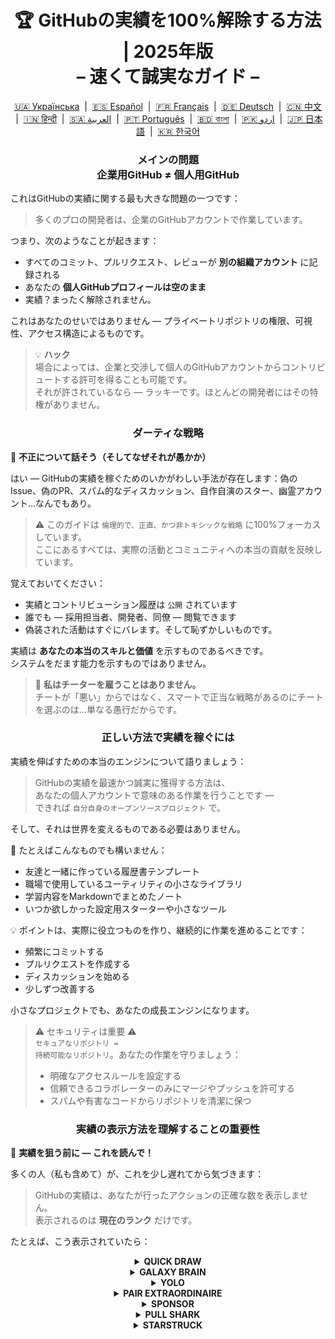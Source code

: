 <h1 align="center">
   🏆 GitHubの実績を100%解除する方法 | 2025年版<br/>
   – 速くて誠実なガイド –
</h1>

<div align="center">
  <a href="README_UA.md">🇺🇦 Українська</a> &nbsp;|&nbsp;
  <a href="README_ES.md">🇪🇸 Español</a> &nbsp;|&nbsp;
  <a href="README_FR.md">🇫🇷 Français</a> &nbsp;|&nbsp;
  <a href="README_DE.md">🇩🇪 Deutsch</a> &nbsp;|&nbsp;
  <a href="README_ZH.md">🇨🇳 中文</a> &nbsp;|&nbsp;
  <a href="README_HI.md">🇮🇳 हिन्दी</a> &nbsp;|&nbsp;
  <a href="README_AR.md">🇸🇦 العربية</a> &nbsp;|&nbsp;
  <a href="README_PT.md">🇵🇹 Português</a> &nbsp;|&nbsp;
  <a href="README_BN.md">🇧🇩 বাংলা</a> &nbsp;|&nbsp;
  <a href="README_UR.md">🇵🇰 اردو</a> &nbsp;|&nbsp;
  <a href="README_JP.md">🇯🇵 日本語</a> &nbsp;|&nbsp;
  <a href="README_KO.md">🇰🇷 한국어</a>
</div>

<h3 align="center">
   メインの問題<br/>
   企業用GitHub ≠ 個人用GitHub
</h3>

これはGitHubの実績に関する最も大きな問題の一つです：

> 多くのプロの開発者は、企業のGitHubアカウントで作業しています。

つまり、次のようなことが起きます：
- すべてのコミット、プルリクエスト、レビューが **別の組織アカウント** に記録される
- あなたの **個人GitHubプロフィールは空のまま**
- 実績？まったく解除されません。

これはあなたのせいではありません — プライベートリポジトリの権限、可視性、アクセス構造によるものです。

> 💡 **ハック**  
> 場合によっては、企業と交渉して個人のGitHubアカウントからコントリビュートする許可を得ることも可能です。  
> それが許されているなら — ラッキーです。ほとんどの開発者にはその特権がありません。

<h3 align="center">ダーティな戦略</h3>

🚫 <b>不正について話そう（そしてなぜそれが愚かか）</b>

はい — GitHubの実績を稼ぐためのいかがわしい手法が存在します：偽のIssue、偽のPR、スパム的なディスカッション、自作自演のスター、幽霊アカウント…なんでもあり。

> ⚠️ このガイドは <code>倫理的で、正直、かつ非トキシックな戦略</code> に100%フォーカスしています。  
> ここにあるすべては、実際の活動とコミュニティへの本当の貢献を反映しています。

覚えておいてください：
- 実績とコントリビューション履歴は <code>公開</code> されています
- 誰でも — 採用担当者、開発者、同僚 — 閲覧できます
- 偽装された活動はすぐにバレます。そして恥ずかしいものです。

実績は <strong>あなたの本当のスキルと価値</strong> を示すものであるべきです。  
システムをだます能力を示すものではありません。

> 💬 <strong>私はチーターを雇うことはありません。</strong><br>
> チートが「悪い」からではなく、スマートで正当な戦略があるのにチートを選ぶのは…単なる愚行だからです。

<h3 align="center">正しい方法で実績を稼ぐには</h3>

実績を伸ばすための本当のエンジンについて語りましょう：

> GitHubの実績を最速かつ誠実に獲得する方法は、  
> あなたの個人アカウントで意味のある作業を行うことです —  
> できれば <code>自分自身のオープンソースプロジェクト</code> で。

そして、それは世界を変えるものである必要はありません。

🎯 たとえばこんなものでも構いません：
- 友達と一緒に作っている履歴書テンプレート
- 職場で使用しているユーティリティの小さなライブラリ
- 学習内容をMarkdownでまとめたノート
- いつか欲しかった設定用スターターや小さなツール

💡 ポイントは、実際に役立つものを作り、継続的に作業を進めることです：
* 頻繁にコミットする
* プルリクエストを作成する
* ディスカッションを始める
* 少しずつ改善する

小さなプロジェクトでも、あなたの成長エンジンになります。

> ⚠️ セキュリティは重要 ⚠️  
> <code>セキュアなリポジトリ = 持続可能なリポジトリ</code>。あなたの作業を守りましょう：
> * 明確なアクセスルールを設定する
> * 信頼できるコラボレーターのみにマージやプッシュを許可する
> * スパムや有害なコードからリポジトリを清潔に保つ

<h3 align="center">実績の表示方法を理解することの重要性</h3>

🧠 <b>実績を狙う前に — これを読んで！</b>

多くの人（私も含めて）が、これを少し遅れてから気づきます：

> GitHubの実績は、あなたが行ったアクションの正確な数を表示しません。  
> 表示されるのは <strong>現在のランク</strong> だけです。

たとえば、こう表示されていたら：

<details>
    <summary align="center"><b>QUICK DRAW</b></summary>
<blockquote>IssueまたはPRを作成してから5分以内にクローズする。</blockquote>
<div align="center">
    <img src="../badges/quick-draw.png" alt="QuickDraw" width="140">
</div>

正直に言うと — これは実績というよりミームに近いです 😅  
とても簡単に獲得できるので、あまり価値がないかもしれません…でも、プロフィールに表示されるバッジには変わりありません！

<ol>
    <li>Pull Request を作成する</li>
    <li>すぐにクローズする</li>
</ol>

<blockquote>
   <b>⚠️ ダミーPRを作成する必要はありません。⚠️</b><br/>
   通常の作業中に任意の実PRを一度クローズして再オープンするだけでもカウントされます。
</blockquote>
</details>

<details>
    <summary align="center"><b>GALAXY BRAIN</b></summary>
<blockquote>GitHub Discussion において、あなたの返信が「承認された回答」にマークされる。</blockquote>
<div align="center">
    <img src="../badges/galaxy-brain.png" alt="Galaxy Brain">
</div>

Galaxy Brain は、<strong>本当に役立つ回答</strong>を Discussions に投稿した人に与えられる実績です。  
トピックの作成者があなたの返信を「承認済み」とマークすれば、バッジが手に入ります。

この実績は、自分のオープンソースリポジトリ内でも獲得可能です。  
正当であるだけでなく、<strong>チームにとっても有益な実践</strong>です。

次のようなスキルが身につきます：
<ul>
    <li>構造化され、見つけやすいコミュニケーションの維持</li>
    <li>重要なプロジェクト決定の明確な記録の保存</li>
    <li>チーム全体の認識と議論の同期</li>
</ul>

🚀 ヒューストン、問題発生！ 🚀  
たとえあなたの回答が的確であっても、多くの場合「承認済み」にはされません。  
リマインドしても無視されることが多く、ゴーストされてしまいます。つらいけど現実です。

だからこそ、他人に頼るのではなく、次のような方法を試してみましょう：
> **コントロールされた環境でGalaxy Brainを狙おう：**
* 友人や同僚と協力する
* 実際の質問に答える
* 助けになったら「承認された回答」にマークしてもらう

`🧩 ストラテジー1: 友達の問題を解決する`

<ol>
    <li>自分の技術スタックに関連する公開リポジトリを探す</li>
    <li>Discussions が有効になっているか確認する</li>
    <li>知り合いから技術的な質問があったら、それに答える</li>
    <li>その後、以下を実行する：
         <ul>
            <li>友達に、あなたが用意した要約でDiscussionを作成してもらう</li>
            <li>あなたがそこに回答を投稿する</li>
            <li>その回答を「承認された回答」としてマークしてもらう</li>
         </ul>
    </li>
</ol>

✅ この戦略は誠実かつ有益で、コミュニティにとっても長く使えるリソースになります。

`🛠️ ストラテジー2: 自分のリポジトリでDiscussionsを使う`

自分のオープンソースプロジェクトを管理しているなら、<code>重要な会話をGitHub Discussionsに移行</code>しましょう。

1. リポジトリ設定でDiscussionsを有効化
2. 機能や設計に関する議論があれば、パブリックスレッドを立てる
3. 判断に役立つ、明確かつ建設的な回答を書く
4. 他の人がスレッドを立てた場合は、その人に承認マークを付けてもらえる

✅ この戦略は：
- 決定プロセスの透明性を確保する
- リーダーシップと主体性を示す
- チーム全体の意識を揃える
- そしてもちろん、バッジを獲得できる！
</details>

<details>
    <summary align="center"><b>YOLO</b></summary>
<blockquote>レビューなしで Pull Request をマージする。</blockquote>
<div align="center">
    <img src="../badges/yolo.png" alt="YOLO" width="140">
</div>

このバッジはスピードと信頼、あるいは無謀さ 😅 の象徴です。  
1 回だけで達成できます。

<ol>
    <li>プロジェクトに小さくて安全な変更を加えましょう。例：</li>
    <ul>
        <li>Lint 修正</li>
        <li>ワンライナーのパッチ</li>
        <li><code>README.md</code> へのちょっとした追加</li>
        <li><code>git init</code> を含む初期コミット</li>
    </ul>
    <li>Pull Request を作成</li>
    <li>レビューを待たずに自分でマージ</li>
</ol>

<blockquote>
⚠️ <b>注意：本番環境での YOLO は避けましょう</b> ⚠️<br/>
オープンソースプロジェクトの初期コミットをマージすれば、クリーンで合法的です 😉
</blockquote>
</details>

<details>
    <summary align="center"><b>PAIR EXTRAORDINAIRE</b></summary>
<blockquote>共同執筆者のコミットを含む PR をマージする。</blockquote>
<div align="center">
    <img src="../badges/pair-extraordinaire.png" alt="Pair Extraordinaire">
</div>

一緒にコーディングすれば、成果もバッジもより良いものになります！  
このバッジを獲得するには、ペアプログラミングを実践しましょう。

<ol>
    <li>チームメイトと一緒にアイデアを出し合いながらコードを書く</li>
    <li>コミットメッセージに以下を追加：<br/>
        <code>Co-authored-by: ユーザー名 &lt;メールアドレス&gt;</code>
    </li>
    <li>PR を作成してマージ</li>
</ol>

✅ Pull Shark との同時達成も可能！効率よくバッジをゲットしましょう！
</details>


<details>
    <summary align="center"><b>SPONSOR</b></summary>
<blockquote>🐺 ウィッチャーにコインを投げよう</blockquote>
<div align="center">
    <img src="../badges/sponsor.png" alt="Sponsor" width="140">
</div>

GitHub Sponsors を通じて、オープンソース開発者またはプロジェクトを金銭的に支援しましょう。

<div align="center">
   <br/>
   このバッジを獲得するには、オープンソースの取り組みに寄付するだけです。<br/>
   毎日使っているツールかもしれません。<br/>
   週末を救ってくれたリポジトリかもしれません。<br/>
   あるいは、純粋に尊敬している開発者でも良いでしょう。<br/>
   <br/>
</div>

💡 たとえ少額でも、寄付は大きな意味を持ちます。  
それは感謝と敬意の表れであり、オープンソースの精神を支える行動です。

> ❤️ このガイドが役に立ったなら、ぜひこのリポジトリを `スポンサー` してください。  
> 労力への「ありがとう」を伝える最良の方法です。
</details>

<details>
    <summary align="center"><b>PULL SHARK</b></summary>
<blockquote>あなたのPRが他の誰かによってマージされる。</blockquote>
<div align="center">
    <img src="../badges/pull-shark.png" alt="Pull Shark">
</div>

最も簡単な始め方は、自分自身のオープンソースプロジェクトで作業することです（前述しましたね）。  
実際に価値あるPRを作成し、コラボレーターにレビューとマージを依頼しましょう。

⭐ これは GitHub 上で最も<strong>スキルを高めてくれる実績</strong>です。  
読みやすく、テストしやすく、レビューしやすいコードを書く力を育ててくれます。

> 💡 **ハック 0: 小さくて独立したPRを作成する**  
初心者はよく「巨大なPR」罠に陥ります。  
すべてを1つの大きなPRに詰め込んでしまうのです。  
でもPull Sharkを正しく獲得し、開発者として成長するためには、<code>スコープが明確で、読みやすく、テスト可能な小さなPR</code>を作るスキルが必要です。  
これは単なるバッジのためではなく、<strong>プロの開発者の基本</strong>です。

> 🤝 **ハック 1: “Pair Extraordinaire” も同時に進めよう**  
> コラボレーターとペアを組み、一緒にコードを書いたりレビューしたりしよう。  
> 共同作業であることを示すために <code>Co-authored-by:</code> を使えば、  
> 2つの実績を同時に進行できます。効率的！

> 🎯 **ハック 2: YOLOを譲ろう**  
> 小さくて安全なPRを作ったら、  
> あなたの仲間に<em>レビューなしで</em>マージさせて、YOLOバッジを取らせてあげよう。  
> あなたは価値を提供し、相手は実績を得る。<code>Win-Win</code>です！
</details>

<details>
    <summary align="center"><b>STARSTRUCK</b></summary>
<blockquote>多くのスターを獲得したリポジトリを作成する。</blockquote>
<div align="center">
    <img src="../badges/starstruck.png" alt="Starstruck">
</div>

これは GitHub 上でもっとも困難かつ尊敬される実績の一つです。  
コミュニティへの影響力を示しており、ルーチン作業では得られません。  
採用担当者や開発者はこれを真剣に見ています。

この実績にはチェックリストも近道もありません。  
本当にコミュニティが抱えている問題を特定し、それを解決することが唯一の道です。

🎯 現実的には、以下の2つの方法があります：

<ol>
    <li><strong>ソフトウェアプロダクトを作る</strong><br>
        正直なところ、これは優れたスキルと数年の経験が必要です。  
        最初のリポジトリには難しいかもしれません。
    </li>
    <li><strong>役立つリソースとして価値あるリポジトリを作る</strong><br>
        例：よく書かれたガイド、有用な設定スターター、小さなCLIツール、またはキュレーションされたツール一覧（awesome list）。
    </li>
</ol>

<blockquote><strong>⭐ 「Star」ボタンを押してくれ、ブラザー！ ⭐</strong><br>
このリポジトリはコミュニティのために作られた良いリソースの例です。  
もしこのガイドが役に立ったなら、ぜひスターをお願いします 🫡
</blockquote>

---

### 🧠 あなた自身の「スターに値するアイデア」を見つけるには？

痛み（ペイン）に注目しましょう。問題を見つける力を養ってください。以下をチェック：

1. **Googleのオートコンプリート** — 人々が検索している内容を見る：  
   `"github how to..."`, `"vite storybook setup..."` など。

2. **お気に入りのフレームワークの Issues & Discussions**  
   何かを求める投稿に多くの 👍 がついていれば、それは実際のニーズです。

3. **フラストレーションに耳を傾けよう** — あなたや他人がこう言う時：  
   *「これ本当にイライラする！」* や *「こんなのがあればいいのに…」* — それがヒントです。

その後はシンプルです：**解決策を提供しましょう**。  
それをクリーンなリポジトリにまとめ、明確なREADMEを用意して、シェアするだけです。

</details>
